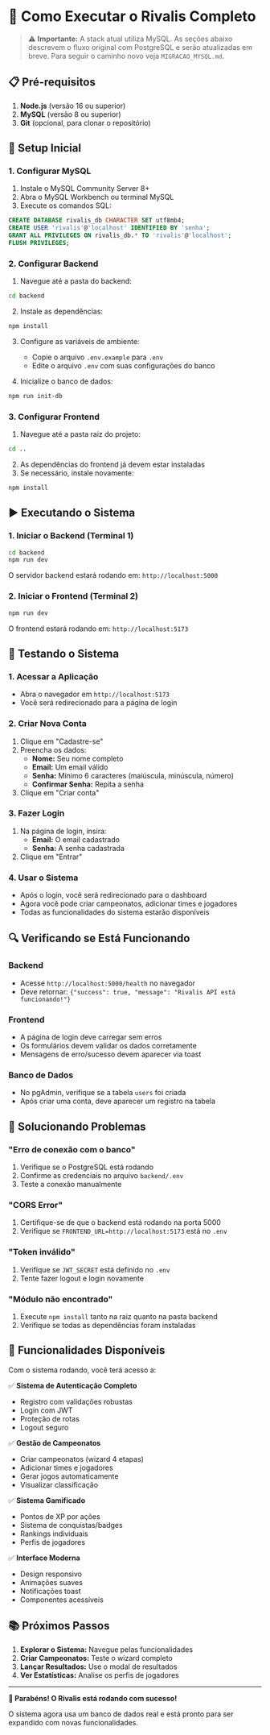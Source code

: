# 🚀 Como Executar o Rivalis Completo

> ⚠️ **Importante:** A stack atual utiliza MySQL. As seções abaixo descrevem o fluxo original com PostgreSQL e serão atualizadas em breve. Para seguir o caminho novo veja `MIGRACAO_MYSQL.md`.

## 📋 Pré-requisitos

1. **Node.js** (versão 16 ou superior)
2. **MySQL** (versão 8 ou superior)
3. **Git** (opcional, para clonar o repositório)

## 🔧 Setup Inicial

### 1. Configurar MySQL

1. Instale o MySQL Community Server 8+
2. Abra o MySQL Workbench ou terminal MySQL
3. Execute os comandos SQL:

```sql
CREATE DATABASE rivalis_db CHARACTER SET utf8mb4;
CREATE USER 'rivalis'@'localhost' IDENTIFIED BY 'senha';
GRANT ALL PRIVILEGES ON rivalis_db.* TO 'rivalis'@'localhost';
FLUSH PRIVILEGES;
```

### 2. Configurar Backend

1. Navegue até a pasta do backend:
```bash
cd backend
```

2. Instale as dependências:
```bash
npm install
```

3. Configure as variáveis de ambiente:
   - Copie o arquivo `.env.example` para `.env`
   - Edite o arquivo `.env` com suas configurações do banco

4. Inicialize o banco de dados:
```bash
npm run init-db
```

### 3. Configurar Frontend

1. Navegue até a pasta raiz do projeto:
```bash
cd ..
```

2. As dependências do frontend já devem estar instaladas
3. Se necessário, instale novamente:
```bash
npm install
```

## ▶️ Executando o Sistema

### 1. Iniciar o Backend (Terminal 1)

```bash
cd backend
npm run dev
```

O servidor backend estará rodando em: `http://localhost:5000`

### 2. Iniciar o Frontend (Terminal 2)

```bash
npm run dev
```

O frontend estará rodando em: `http://localhost:5173`

## 🧪 Testando o Sistema

### 1. Acessar a Aplicação
- Abra o navegador em `http://localhost:5173`
- Você será redirecionado para a página de login

### 2. Criar Nova Conta
1. Clique em "Cadastre-se"
2. Preencha os dados:
   - **Nome:** Seu nome completo
   - **Email:** Um email válido
   - **Senha:** Mínimo 6 caracteres (maiúscula, minúscula, número)
   - **Confirmar Senha:** Repita a senha
3. Clique em "Criar conta"

### 3. Fazer Login
1. Na página de login, insira:
   - **Email:** O email cadastrado
   - **Senha:** A senha cadastrada
2. Clique em "Entrar"

### 4. Usar o Sistema
- Após o login, você será redirecionado para o dashboard
- Agora você pode criar campeonatos, adicionar times e jogadores
- Todas as funcionalidades do sistema estarão disponíveis

## 🔍 Verificando se Está Funcionando

### Backend
- Acesse `http://localhost:5000/health` no navegador
- Deve retornar: `{"success": true, "message": "Rivalis API está funcionando!"}`

### Frontend
- A página de login deve carregar sem erros
- Os formulários devem validar os dados corretamente
- Mensagens de erro/sucesso devem aparecer via toast

### Banco de Dados
- No pgAdmin, verifique se a tabela `users` foi criada
- Após criar uma conta, deve aparecer um registro na tabela

## 🐛 Solucionando Problemas

### "Erro de conexão com o banco"
1. Verifique se o PostgreSQL está rodando
2. Confirme as credenciais no arquivo `backend/.env`
3. Teste a conexão manualmente

### "CORS Error"
1. Certifique-se de que o backend está rodando na porta 5000
2. Verifique se `FRONTEND_URL=http://localhost:5173` está no `.env`

### "Token inválido"
1. Verifique se `JWT_SECRET` está definido no `.env`
2. Tente fazer logout e login novamente

### "Módulo não encontrado"
1. Execute `npm install` tanto na raiz quanto na pasta backend
2. Verifique se todas as dependências foram instaladas

## 📱 Funcionalidades Disponíveis

Com o sistema rodando, você terá acesso a:

✅ **Sistema de Autenticação Completo**
- Registro com validações robustas
- Login com JWT
- Proteção de rotas
- Logout seguro

✅ **Gestão de Campeonatos**
- Criar campeonatos (wizard 4 etapas)
- Adicionar times e jogadores
- Gerar jogos automaticamente
- Visualizar classificação

✅ **Sistema Gamificado**
- Pontos de XP por ações
- Sistema de conquistas/badges
- Rankings individuais
- Perfis de jogadores

✅ **Interface Moderna**
- Design responsivo
- Animações suaves
- Notificações toast
- Componentes acessíveis

## 📚 Próximos Passos

1. **Explorar o Sistema:** Navegue pelas funcionalidades
2. **Criar Campeonatos:** Teste o wizard completo
3. **Lançar Resultados:** Use o modal de resultados
4. **Ver Estatísticas:** Analise os perfis de jogadores

---

**🎉 Parabéns! O Rivalis está rodando com sucesso!** 

O sistema agora usa um banco de dados real e está pronto para ser expandido com novas funcionalidades.